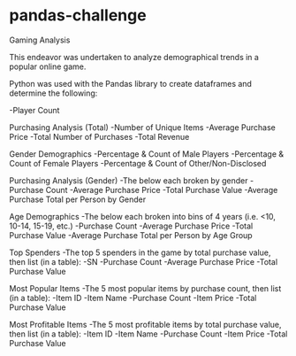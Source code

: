 # pandas-challenge
Gaming Analysis

This endeavor was undertaken to analyze demographical trends in a popular online game.

Python was used with the Pandas library to create dataframes and determine the following:

-Player Count

Purchasing Analysis (Total)
-Number of Unique Items
-Average Purchase Price
-Total Number of Purchases
-Total Revenue

Gender Demographics
-Percentage & Count of Male Players
-Percentage & Count of Female Players
-Percentage & Count of Other/Non-Disclosed

Purchasing Analysis (Gender)
-The below each broken by gender
  -Purchase Count
  -Average Purchase Price
  -Total Purchase Value
  -Average Purchase Total per Person by Gender

Age Demographics
-The below each broken into bins of 4 years (i.e. <10, 10-14, 15-19, etc.)
  -Purchase Count
  -Average Purchase Price
  -Total Purchase Value
  -Average Purchase Total per Person by Age Group

Top Spenders
-The top 5 spenders in the game by total purchase value, then list (in a table): 
  -SN
  -Purchase Count
  -Average Purchase Price
  -Total Purchase Value

Most Popular Items
-The 5 most popular items by purchase count, then list (in a table):
  -Item ID
  -Item Name
  -Purchase Count
  -Item Price
  -Total Purchase Value

Most Profitable Items
-The 5 most profitable items by total purchase value, then list (in a table):
  -Item ID
  -Item Name
  -Purchase Count
  -Item Price
  -Total Purchase Value
